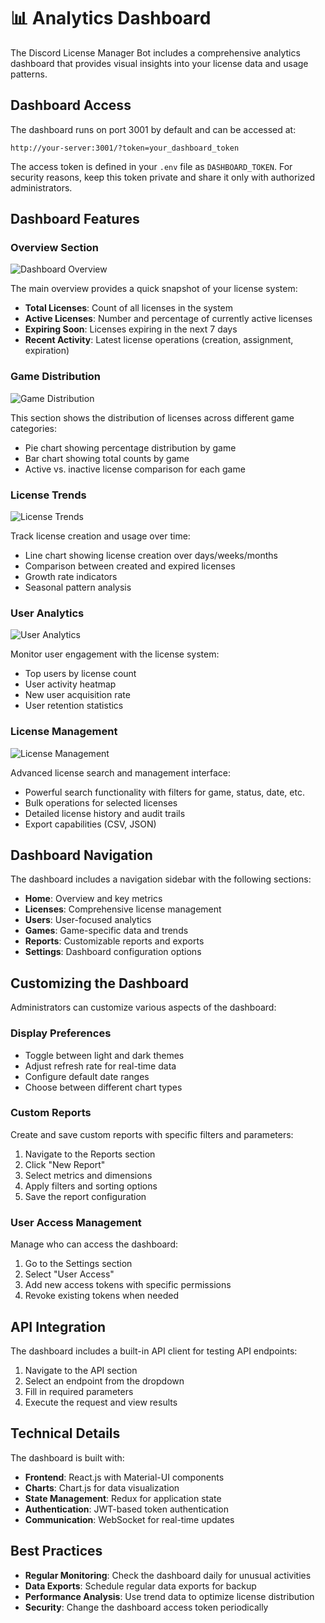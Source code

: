 # 📊 Analytics Dashboard

The Discord License Manager Bot includes a comprehensive analytics dashboard that provides visual insights into your license data and usage patterns.

## Dashboard Access

The dashboard runs on port 3001 by default and can be accessed at:

```
http://your-server:3001/?token=your_dashboard_token
```

The access token is defined in your `.env` file as `DASHBOARD_TOKEN`. For security reasons, keep this token private and share it only with authorized administrators.

## Dashboard Features

### Overview Section

![Dashboard Overview](https://via.placeholder.com/800x400?text=Dashboard+Overview)

The main overview provides a quick snapshot of your license system:

- **Total Licenses**: Count of all licenses in the system
- **Active Licenses**: Number and percentage of currently active licenses
- **Expiring Soon**: Licenses expiring in the next 7 days
- **Recent Activity**: Latest license operations (creation, assignment, expiration)

### Game Distribution

![Game Distribution](https://via.placeholder.com/800x300?text=Game+Distribution)

This section shows the distribution of licenses across different game categories:

- Pie chart showing percentage distribution by game
- Bar chart showing total counts by game
- Active vs. inactive license comparison for each game

### License Trends

![License Trends](https://via.placeholder.com/800x300?text=License+Trends)

Track license creation and usage over time:

- Line chart showing license creation over days/weeks/months
- Comparison between created and expired licenses
- Growth rate indicators
- Seasonal pattern analysis

### User Analytics

![User Analytics](https://via.placeholder.com/800x300?text=User+Analytics)

Monitor user engagement with the license system:

- Top users by license count
- User activity heatmap
- New user acquisition rate
- User retention statistics

### License Management

![License Management](https://via.placeholder.com/800x400?text=License+Management)

Advanced license search and management interface:

- Powerful search functionality with filters for game, status, date, etc.
- Bulk operations for selected licenses
- Detailed license history and audit trails
- Export capabilities (CSV, JSON)

## Dashboard Navigation

The dashboard includes a navigation sidebar with the following sections:

- **Home**: Overview and key metrics
- **Licenses**: Comprehensive license management
- **Users**: User-focused analytics
- **Games**: Game-specific data and trends
- **Reports**: Customizable reports and exports
- **Settings**: Dashboard configuration options

## Customizing the Dashboard

Administrators can customize various aspects of the dashboard:

### Display Preferences

- Toggle between light and dark themes
- Adjust refresh rate for real-time data
- Configure default date ranges
- Choose between different chart types

### Custom Reports

Create and save custom reports with specific filters and parameters:

1. Navigate to the Reports section
2. Click "New Report"
3. Select metrics and dimensions
4. Apply filters and sorting options
5. Save the report configuration

### User Access Management

Manage who can access the dashboard:

1. Go to the Settings section
2. Select "User Access"
3. Add new access tokens with specific permissions
4. Revoke existing tokens when needed

## API Integration

The dashboard includes a built-in API client for testing API endpoints:

1. Navigate to the API section
2. Select an endpoint from the dropdown
3. Fill in required parameters
4. Execute the request and view results

## Technical Details

The dashboard is built with:

- **Frontend**: React.js with Material-UI components
- **Charts**: Chart.js for data visualization
- **State Management**: Redux for application state
- **Authentication**: JWT-based token authentication
- **Communication**: WebSocket for real-time updates

## Best Practices

- **Regular Monitoring**: Check the dashboard daily for unusual activities
- **Data Exports**: Schedule regular data exports for backup
- **Performance Analysis**: Use trend data to optimize license distribution
- **Security**: Change the dashboard access token periodically 